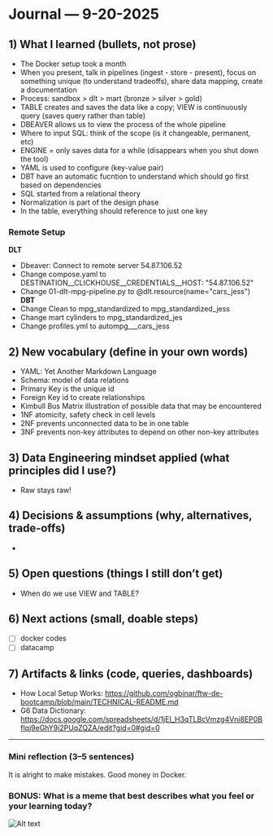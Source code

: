 # Journal — 9-20-2025

## 1) What I learned (bullets, not prose)
- The Docker setup took a month
- When you present, talk in pipelines (ingest - store - present), focus on something unique (to understand tradeoffs), share data mapping, create a documentation
- Process: sandbox > dlt > mart (bronze > silver > gold)
- TABLE creates and saves the data like a copy; VIEW is continuously query (saves query rather than table)
- DBEAVER allows us to view the process of the whole pipeline
- Where to input SQL: think of the scope (is it changeable, permanent, etc)
- ENGINE = only saves data for a while (disappears when you shut down the tool)
- YAML is used to configure (key-value pair)
- DBT have an automatic fucntion to understand which should go first based on dependencies
- SQL started from a relational theory
- Normalization is part of the design phase
- In the table, everything should reference to just one key

### Remote Setup
**DLT**
- Dbeaver: Connect to remote server 54.87.106.52
- Change compose.yaml to DESTINATION__CLICKHOUSE__CREDENTIALS__HOST:       "54.87.106.52"
- Change 01-dlt-mpg-pipeline.py to @dlt.resource(name="cars_jess")
**DBT**
- Change Clean to mpg_standardized to mpg_standardized_jess
- Change mart cylinders to mpg_standardized_jes
- Change profiles.yml to autompg___cars_jess

## 2) New vocabulary (define in your own words)
- YAML: Yet Another Markdown Language
- Schema: model of data relations
- Primary Key is the unique id
- Foreign Key id to create relationships
- Kimbull Bus Matrix illustration of possible data that may be encountered
- 1NF atomicity, safety check in cell levels
- 2NF prevents unconnected data to be in one table
- 3NF prevents non-key attributes to depend on other non-key attributes

## 3) Data Engineering mindset applied (what principles did I use?)
- Raw stays raw!

## 4) Decisions & assumptions (why, alternatives, trade-offs)
- 

## 5) Open questions (things I still don’t get)
- When do we use VIEW and TABLE?

## 6) Next actions (small, doable steps)
- [ ] docker codes
- [ ] datacamp

## 7) Artifacts & links (code, queries, dashboards)
- How Local Setup Works: https://github.com/ogbinar/ftw-de-bootcamp/blob/main/TECHNICAL-README.md
- G6 Data Dictionary:  https://docs.google.com/spreadsheets/d/1jEI_H3qTLBcVmzg4Vni8EP0Bflqj9eGhY9i2PUqZQZA/edit?gid=0#gid=0 

---

### Mini reflection (3–5 sentences)
It is alright to make mistakes. Good money in Docker.


### BONUS: What is a meme that best describes what you feel or your learning today?

![Alt text](../assets/BlogBanner9-1708194729796.png.avif)

